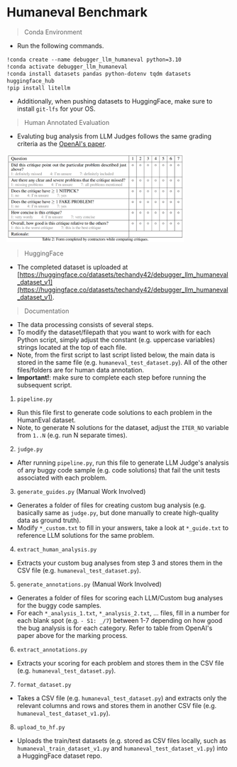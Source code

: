 # Humaneval Benchmark

> Conda Environment

- Run the following commands.
```
!conda create --name debugger_llm_humaneval python=3.10
!conda activate debugger_llm_humaneval
!conda install datasets pandas python-dotenv tqdm datasets huggingface_hub
!pip install litellm
```
- Additionally, when pushing datasets to HuggingFace, make sure to install `git-lfs` for your OS.

> Human Annotated Evaluation

- Evaluting bug analysis from LLM Judges follows the same grading criteria as the [OpenAI's paper](https://arxiv.org/abs/2407.00215).
<img src="./assets/critic_eval_table.PNG" alt="Description" width="400">

> HuggingFace

- The completed dataset is uploaded at [https://huggingface.co/datasets/techandy42/debugger_llm_humaneval_dataset_v1](https://huggingface.co/datasets/techandy42/debugger_llm_humaneval_dataset_v1).

> Documentation

- The data processing consists of several steps.
- To modify the dataset/filepath that you want to work with for each Python script, simply adjust the constant (e.g. uppercase variables) strings located at the top of each file.
- Note, from the first script to last script listed below, the main data is stored in the same file (e.g. `humaneval_test_dataset.py`). All of the other files/folders are for human data annotation.
- **Important!**: make sure to complete each step before running the subsequent script.

1. `pipeline.py`
- Run this file first to generate code solutions to each problem in the HumanEval dataset.
- Note, to generate N solutions for the dataset, adjust the `ITER_NO` variable from `1..N` (e.g. run N separate times).

2. `judge.py`
- After running `pipeline.py`, run this file to generate LLM Judge's analysis of any buggy code sample (e.g. code solutions) that fail the unit tests associated with each problem.

3. `generate_guides.py` (Manual Work Involved)
- Generates a folder of files for creating custom bug analysis (e.g. basically same as `judge.py`, but done manually to create high-quality data as ground truth).
- Modify `*_custom.txt` to fill in your answers, take a look at `*_guide.txt` to reference LLM solutions for the same problem.

4. `extract_human_analysis.py`
- Extracts your custom bug analyses from step 3 and stores them in the CSV file (e.g. `humaneval_test_dataset.py`).

5. `generate_annotations.py` (Manual Work Involved)
- Generates a folder of files for scoring each LLM/Custom bug analyses for the buggy code samples.
- For each `*_analysis_1.txt`, `*_analysis_2.txt`, ... files, fill in a number for each blank spot (e.g. `- S1: _/7`) between 1-7 depending on how good the bug analysis is for each category. Refer to table from OpenAI's paper above for the marking process.

6. `extract_annotations.py`
- Extracts your scoring for each problem and stores them in the CSV file (e.g. `humaneval_test_dataset.py`).

7. `format_dataset.py`
- Takes a CSV file (e.g. `humaneval_test_dataset.py`) and extracts only the relevant columns and rows and stores them in another CSV file (e.g. `humaneval_test_dataset_v1.py`).

8. `upload_to_hf.py`
- Uploads the train/test datasets (e.g. stored as CSV files locally, such as `humaneval_train_dataset_v1.py` and `humaneval_test_dataset_v1.py`) into a HuggingFace dataset repo.
